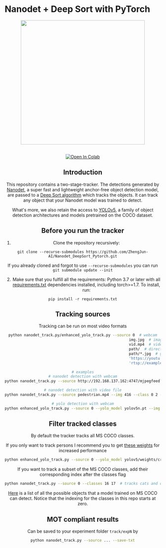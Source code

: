 # Nanodet + Deep Sort with PyTorch





<div align="center">
<p>
<img src="nanodet_file/demo.gif" width="400"/>
</p>
<br>
<a href="https://colab.research.google.com/drive/18nIqkBr68TkK8dHdarxTco6svHUJGggY?usp=sharing"><img src="https://colab.research.google.com/assets/colab-badge.svg" alt="Open In Colab"></a>


## Introduction

This repository contains a two-stage-tracker. The detections generated by [Nanodet](https://github.com/RangiLyu/nanodet), a super fast and lightweight anchor-free object detection model, are passed to a [Deep Sort algorithm](https://github.com/ZQPei/deep_sort_pytorch) which tracks the objects. It can track any object that your Nanodet model was trained to detect.

What's more, we also retain the access to [YOLOv5](https://github.com/ultralytics/yolov5), a family of object detection architectures and models pretrained on the COCO dataset.

## Before you run the tracker

1. Clone the repository recursively:

`git clone --recurse-submodules https://github.com/ZhengJun-AI/Nanodet_DeepSort_Pytorch.git`

If you already cloned and forgot to use `--recurse-submodules` you can run `git submodule update --init`

2. Make sure that you fulfill all the requirements: Python 3.7 or later with all [requirements.txt](https://github.com/ZhengJun-AI/Nanodet_DeepSort_Pytorch/blob/master/requirements.txt) dependencies installed, including torch>=1.7. To install, run:

`pip install -r requirements.txt`


## Tracking sources

Tracking can be run on most video formats

```bash
python nanodet_track.py/enhanced_yolo_track.py --source 0  # webcam
                                                        img.jpg  # image
                                                        vid.mp4  # video
                                                        path/  # directory
                                                        path/*.jpg  # glob
                                                        'https://youtu.be/Zgi9g1ksQHc'  # YouTube
                                                        'rtsp://example.com/media.mp4'  # RTSP, RTMP, HTTP stream

# examples
# nanodet detection with webcam
python nanodet_track.py --source http://192.168.137.162:4747/mjpegfeed?1920x1080 --img 416

# nanodet detection with video file
python nanodet_track.py --source pedestrian.mp4 --img 416 --class 0 2 --save-vid

# yolo detection with webcam
python enhanced_yolo_track.py --source 0 --yolo_model yolov5n.pt --img 640 --class 0
```

## Filter tracked classes

By default the tracker tracks all MS COCO classes.

If you only want to track persons I recommend you to get [these weights](https://drive.google.com/file/d/1gglIwqxaH2iTvy6lZlXuAcMpd_U0GCUb/view?usp=sharing) for increased performance

```bash
python enhanced_yolo_track.py --source 0 --yolo_model yolov5/weights/crowdhuman_yolov5m.pt --classes 0  # tracks persons, only
```

If you want to track a subset of the MS COCO classes, add their corresponding index after the classes flag

```bash
python nanodet_track.py --source 0 --classes 16 17  # tracks cats and dogs, only
```

[Here](https://tech.amikelive.com/node-718/what-object-categories-labels-are-in-coco-dataset/) is a list of all the possible objects that a model trained on MS COCO can detect. Notice that the indexing for the classes in this repo starts at zero.


## MOT compliant results

Can be saved to your experiment folder `track/expN` by 

```bash
python nanodet_track.py --source ... --save-txt
```
